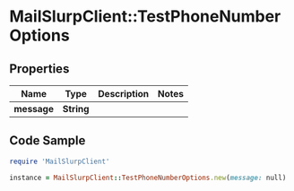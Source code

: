 # MailSlurpClient::TestPhoneNumberOptions

## Properties

Name | Type | Description | Notes
------------ | ------------- | ------------- | -------------
**message** | **String** |  | 

## Code Sample

```ruby
require 'MailSlurpClient'

instance = MailSlurpClient::TestPhoneNumberOptions.new(message: null)
```


